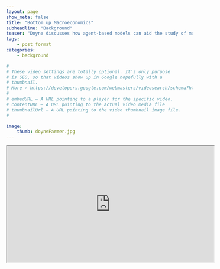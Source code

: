 ```yaml
---
layout: page
show_meta: false
title: "Bottom up Macroeconomics"
subheadline: "Background"
teaser: "Doyne discusses how agent-based models can aid the study of macroeconomics"
tags:
    - post format
categories:
    - background

#
# These video settings are totally optional. It's only purpose
# is SEO, so that videos show up in Google hopefully with a
# thumbnail.
# More › https://developers.google.com/webmasters/videosearch/schema?hl=en&rd=1
#
# embedURL – A URL pointing to a player for the specific video.
# contentURL – A URL pointing to the actual video media file
# thumbnailUrl – A URL pointing to the video thumbnail image file.
#

image:
    thumb: doyneFarmer.jpg
---
```


 <iframe width="560" height="315" src="https://www.youtube.com/embed/wC9dCSYAjFs" margin="100px" frameborder="300" allowfullscreen></iframe>
